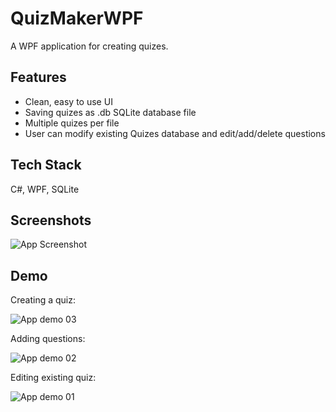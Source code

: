 # QuizMakerWPF

A WPF application for creating quizes.


## Features

- Clean, easy to use UI
- Saving quizes as .db SQLite database file
- Multiple quizes per file
- User can modify existing Quizes database and edit/add/delete questions


## Tech Stack

C#, WPF, SQLite


## Screenshots

![App Screenshot](https://i.imgur.com/uBU8fvT.jpg)


## Demo

Creating a quiz:

![App demo 03](https://i.imgur.com/wlTZuKf.gif)

Adding questions:

![App demo 02](https://i.imgur.com/pGKl9hJ.gif)

Editing existing quiz:

![App demo 01](https://i.imgur.com/H29KtU8.gif)
